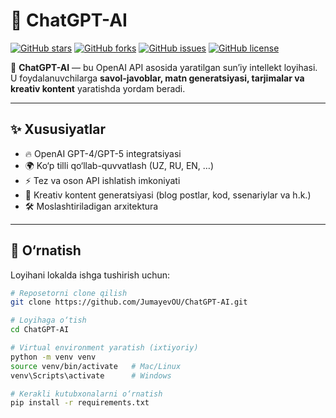 # 🤖 ChatGPT-AI  

[![GitHub stars](https://img.shields.io/github/stars/JumayevOU/ChatGPT-AI?style=flat&logo=github)](https://github.com/JumayevOU/ChatGPT-AI/stargazers)
[![GitHub forks](https://img.shields.io/github/forks/JumayevOU/ChatGPT-AI?style=flat&logo=github)](https://github.com/JumayevOU/ChatGPT-AI/network/members)
[![GitHub issues](https://img.shields.io/github/issues/JumayevOU/ChatGPT-AI)](https://github.com/JumayevOU/ChatGPT-AI/issues)
[![GitHub license](https://img.shields.io/github/license/JumayevOU/ChatGPT-AI)](./LICENSE)

🚀 **ChatGPT-AI** — bu OpenAI API asosida yaratilgan sun’iy intellekt loyihasi.  
U foydalanuvchilarga **savol-javoblar, matn generatsiyasi, tarjimalar va kreativ kontent** yaratishda yordam beradi.  

---

## ✨ Xususiyatlar
- 🔥 OpenAI GPT-4/GPT-5 integratsiyasi  
- 🌍 Ko‘p tilli qo‘llab-quvvatlash (UZ, RU, EN, …)  
- ⚡ Tez va oson API ishlatish imkoniyati  
- 🎨 Kreativ kontent generatsiyasi (blog postlar, kod, ssenariylar va h.k.)  
- 🛠️ Moslashtiriladigan arxitektura  

---

## 📂 O‘rnatish
Loyihani lokalda ishga tushirish uchun:

```bash
# Reposetorni clone qilish
git clone https://github.com/JumayevOU/ChatGPT-AI.git

# Loyihaga o‘tish
cd ChatGPT-AI

# Virtual environment yaratish (ixtiyoriy)
python -m venv venv
source venv/bin/activate   # Mac/Linux
venv\Scripts\activate      # Windows

# Kerakli kutubxonalarni o‘rnatish
pip install -r requirements.txt
